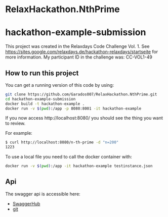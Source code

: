 # RelaxHackathon.NthPrime

# hackathon-example-submission

This project was created in the Relaxdays Code Challenge Vol. 1. See
https://sites.google.com/relaxdays.de/hackathon-relaxdays/startseite for more information. My
participant ID in the challenge was: CC-VOL1-49

## How to run this project
You can get a running version of this code by using:
```bash
git clone https://github.com/Garados007/RelaxHackathon.NthPrime.git
cd hackathon-example-submission
docker build -t hackathon-example .
docker run -v $(pwd):/app -p 8080:8001 -it hackathon-example
```
If you now access http://localhost:8080/ you should see the thing you want to review.

For example:
```bash
$ curl http://localhost:8080/n-th-prime -d "n=200"
1223
```

To use a local file you need to call the docker container with:
```bash
docker run -v $(pwd):/app -it hackathon-example testinstance.json
```

## Api

The swagger api is accessible here:
- [SwaggerHub](https://app.swaggerhub.com/apis/Garados007/Relaxday-Hackathon-Example-49/1.0.0)
- [git](swagger-api.yaml)
